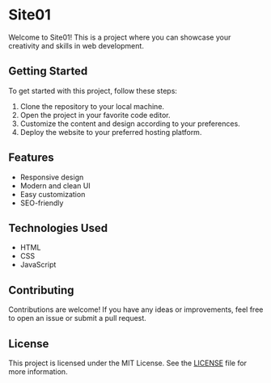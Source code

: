 # Site01

Welcome to Site01! This is a project where you can showcase your creativity and skills in web development.

## Getting Started

To get started with this project, follow these steps:

1. Clone the repository to your local machine.
2. Open the project in your favorite code editor.
3. Customize the content and design according to your preferences.
4. Deploy the website to your preferred hosting platform.

## Features

- Responsive design
- Modern and clean UI
- Easy customization
- SEO-friendly

## Technologies Used

- HTML
- CSS
- JavaScript

## Contributing

Contributions are welcome! If you have any ideas or improvements, feel free to open an issue or submit a pull request.

## License

This project is licensed under the MIT License. See the [LICENSE](LICENSE) file for more information.
